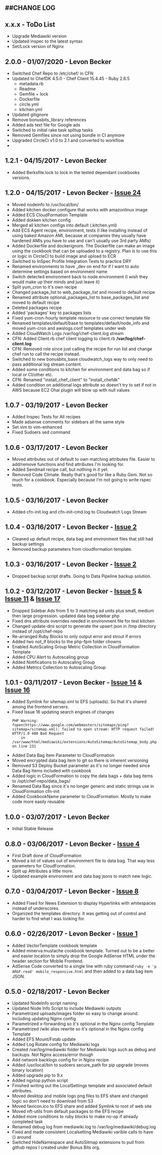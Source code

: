##CHANGE LOG
---

## x.x.x - ToDo List
* Upgrade Mediawiki version
* Updated inspec to the latest syntax
* Set/Lock version of Nginx

## 2.0.0 - 01/07/2020 - Levon Becker
* Switched Chef Repo to /etc/chef/ in CFN
* Updated to ChefDK 4.5.0 - Chef Client 15.4.45 - Ruby 2.6.5
    * metadata.rb
    * Readme
    * Gemfile + lock
    * Dockerfile
    * circle.yml
    * kitchen.yml
* Updated gitignore
* Remove bonusbits_library references
* Added ads text file for Google ads
* Switched to initial rake task splitup tasks
* Removed Gemfiles since not using bundle in CI anymore
* Upgraded CircleCi v1.0 to 2.1 and converted to workflow
* 

## 1.2.1 - 04/15/2017 - Levon Becker
* Added Berksfile.lock to lock in the tested dependant cookbooks versions.

## 1.2.0 - 04/15/2017 - Levon Becker - [Issue 24](https://github.com/bonusbits/bonusbits_mediawiki/issues/24)
* Moved nodeinfo to /usr/local/bin/
* Added kitchen docker configure that works with amazonlinux image
* Added ECS CloudFormation Template
* Added dokken kitchen config
* Merged all kitchen configs into default (.kitchen.yml)
* Add ECS Agent recipe, environment, tests (I like installing instead of using baked Amazon AMI, because at companies they usually have hardened AMIs you have to use and can't usually use 3rd party AMIs)
* Added Dockerfile and dockerignore. The Dockerfile can make an image using the cookbook that can be uploaded to a registry. Plan is to use this or logic in CircleCI to build image and upload to ECR
* Switched to InSpec Profile Integration Tests to practice DRY
* Renamed environments to have _dev on end for if I want to auto determine settings based on environment name
* Switch detected environment back to node.environment (I wish they would make up their minds and just leave it)
* Split yum_cron to it's own recipe
* Changed package_list to web_package_list and moved to default recipe
* Renamed attribute optional_packages_list to base_packages_list and moved to default recipe
* Deleted packages recipe
* Added 'packages' key to packages lists
* Fixed yum-cron-hourly template resource to use correct template file
* Renamed templates/default/base to templates/default/node_info and moved yum-cron and awslogs.conf templates under web
* Added CloudWatch Logs /var/log/chef-client.log stream
* CFN: Added Client.rb chef client logging to client.rb **/var/log/chef-client.log**
* CFN: Removed role since just calling the recipe for run list and change chef run to call the recipe instead.
* Switched to new bonusbits_base cloudwatch_logs way to only need to pass additional log stream content.
* Added some conditions to kitchen for environment and data bag so if local or CI/other etc.
* CFN: Renamed "install_chef_client" to "install_chefdk"
* Added condition on additional logs attribute so doesn't try to set if not in AWS because EC2 Ohai plugin will blow up with null values

## 1.0.7 - 03/19/2017 - Levon Becker
* Added Inspec Tests for All recipes
* Made adsense comments for sidebars all the same style
* Set vim to vim-enhanced
* Fixed Sudoers sed command

## 1.0.6 - 03/17/2017 - Levon Becker
* Moved attributes out of default to own matching attributes file. Easier to add/remove functions and find attributes I'm looking for.
* Added Sendmail recipe call, but nothing in it yet.
* Removed Code Climate. Really that's good for like a Ruby Gem. Not so much for a cookbook. Especially because I'm not going to write rspec tests.

## 1.0.5 - 03/16/2017 - Levon Becker
* Added cfn-init.log and cfn-init-cmd.log to Cloudwatch Logs Stream

## 1.0.4 - 03/16/2017 - Levon Becker - [Issue 2](https://github.com/bonusbits/bonusbits_mediawiki/issues/2)
* Cleaned up default recipe, data bag and environment files that still had backup settings
* Removed backup parameters from cloudformation template.

## 1.0.3 - 03/16/2017 - Levon Becker - [Issue 2](https://github.com/bonusbits/bonusbits_mediawiki/issues/2)
* Dropped backup script drafts. Going to Data Pipeline backup solution.

## 1.0.2 - 03/12/2017 - Levon Becker - [Issue 5](https://github.com/bonusbits/bonusbits_mediawiki/issues/5) & [Issue 11](https://github.com/bonusbits/bonusbits_mediawiki/issues/11) & [Issue 17](https://github.com/bonusbits/bonusbits_mediawiki/issues/17)
* Dropped Sidebar Ads from 5 to 3 matching ad units plus small, medium then large progression. updated data bag sidebar php
* Fixed dns attribute overrides needed in environment file for test kitchen
* Changed update-dns script to generate the upsert json in /tmp directory instead of /opt/chef-repo
* Re-arranged Ruby Blocks to only output error and strout if errors
* Added two not_if blocks to the php-fpm folder chowns
* Enabled AutoScaling Group Metric Collection in CloudFormation Template
* Added CPU Alert to Autoscaling group
* Added Notifications to Autoscaling Group
* Added Metrics Collection to Autoscaling Group

## 1.0.1 - 03/11/2017 - Levon Becker - [Issue 14](https://github.com/bonusbits/bonusbits_mediawiki/issues/14) & [Issue 16](https://github.com/bonusbits/bonusbits_mediawiki/issues/16)
* Added Symlink for sitemap.xml to EFS (uploads). So that it's shared among the frontend servers.
* Fixed Issue 16 updating search engines of changes
    ```
    PHP Warning:  fopen(https://www.google.com/webmasters/sitemaps/ping?sitemap=/sitemap.xml): failed to open stream: HTTP request failed! HTTP/1.0 400 Bad Request
        in /var/www/html/mediawiki/extensions/AutoSitemap/AutoSitemap_body.php on line 231
    ```
* Added Data Bag Item Parameter to CloudFormation
* Moved encrypted data bag item to git so there is inherent versioning
* Removed S3 Deploy Bucket parameter as it's no longer needed since Data Bag Items included with cookbook
* Added logic in CloudFormation to copy the data bags + data bag items to /opt/chef-repo/data_bags/
* Renamed Data Bag since it's no longer generic and static strings use in CloudFormation cfn-init
* Added CookbookName parameter to CloudFormation. Mostly to make code more easily reusable

## 1.0.0 - 03/07/2017 - Levon Becker
* Initial Stable Release

## 0.8.0 - 03/06/2017 - Levon Becker - [Issue 4](https://github.com/bonusbits/bonusbits_mediawiki/issues/4)
* First Draft done of CloudFormation
* Moved a lot of values out of environment file to data bag. That way less parameters for CloudFormation.
* Split up Attributes a little more.
* Updated example environment and data bag jsons to match new logic.

## 0.7.0 - 03/04/2017 - Levon Becker - [Issue 8](https://github.com/bonusbits/bonusbits_mediawiki/issues/8)
* Added Fixed for News Extension to display Hyperlinks with whitespaces instead of underscores.
* Organized the templates directory. It was getting out of control and harder to find what I was looking for.

## 0.6.0 - 02/26/2017 - Levon Becker - [Issue 1](https://github.com/bonusbits/bonusbits_mediawiki/issues/1)
* Added VectorTemplate cookbook template
* Added minerva.mustache cookbook template. Turned out to be a better and easier location to simply drop the Google AdSense HTML under the header section for Mobile Frontend.
* AdSense Code converted to a single line with ruby command ```ruby -e 'p ARGF.read' mobile_responsive.html``` and then added to a data bag item JSON. 

## 0.5.0 - 02/18/2017 - Levon Becker
* Updated NodeInfo script naming
* Updated Node Info Script to include Mediawiki outputs
* Parametrized uploads/images folder so easy to change around. Including updating Nginx config
* Parametrized x-forwarding so it's optional in the Nginx config Template
* Parametrized /wiki alias rewrite so it's optional in the Nginx config Template
* Added EFS Mount/Fstab update
* Added Log Rotate config for Mediawiki logs
* Created /var/log/mediawiki folder for Mediawiki logs such as debug and backups. Not Nginx access/error though
* Add network backlogs config for in Nginx recipe
* Added /usr/local/bin to sudoers secure_path for pip upgrade (moves binary location)
* Added upgrade pip to 9.x
* Added ngxtop python script
* Finished writing out the LocalSettings template and associated default attributes.
* Moved desktop and mobile logo png files to EFS share and changed logic so don't need to download from S3
* Moved favicon.ico to EFS share and added Symlink to root of web site
* Moved nft-utils from default packages to the EFS recipe
* Added more conditions to ruby blocks to make no-op if already completed task
* Renamed debug log from mediawiki.log to /var/log/mediawiki/debug.log
* Fixed and made consistent Localsetting Mediawiki varible calls to have {} around 
* Switched HideNamespace and AutoSitmap extensions to pull from github repos I created under Bonus Bits org.
